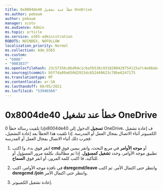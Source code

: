 ```yaml
---
title: 0x8004de40 خطأ عند تشغيل OneDrive
ms.author: pebaum
author: pebaum
manager: scotv
ms.audience: Admin
ms.topic: article
ms.service: o365-administration
ROBOTS: NOINDEX, NOFOLLOW
localization_priority: Normal
ms.collection: Adm_O365
ms.custom:
- "6886"
- "9003837"
ms.openlocfilehash: 23c57356c8bd94c1cbafb538c9318208429754115a7c4e88abc93d293b5ea6e1
ms.sourcegitcommit: b5f7da89a650d2915dc652449623c78be6247175
ms.translationtype: MT
ms.contentlocale: ar-SA
ms.lasthandoff: 08/05/2021
ms.locfileid: "53946566"
---
```

# <a name="0x8004de40-error-when-launching-onedrive"></a>0x8004de40 خطأ عند تشغيل OneDrive

إذا تلقيت رسالة خطأ 0x8004de40 **تسجيل** الدخول إلى OneDrive، ف إعادة تشغيل الكمبيوتر أثناء الاتصال بمجال العمل أو المدرسة. إذا تلقيت هذا الخطأ بعد إعادة التشغيل، فجرب ذلك أثناء الاتصال بمجال العمل أو المدرسة:

1. انقر فوق بدء، وا اكتب **cmd** أو **موجه الأوامر**  في مربع البحث، وانقر بيمين فوق تطبيق موجه الأوامر، وحدد  **تشغيل كمسؤول**. إذا تم مطالبتك بكلمة مرور المسؤول أو للتأكيد، فا اكتب كلمة المرور، أو انقر فوق **السماح**.  

2. في نافذة موجه الأوامر، اكتب **dsregcmd/leave**  وانتظر حتى اكتمال الأمر. ثم اكتب **dsregcmd /join** وانتظر حتى اكتمال الأمر.
3. إعادة تشغيل الكمبيوتر.
